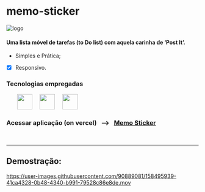 # memo-sticker

![logo](https://user-images.githubusercontent.com/90889081/158495978-f1c853bd-3de4-47ea-b9bf-e4d66b65d3ed.svg)


#### Uma lista móvel de tarefas (to Do list) com aquela carinha de ‘Post It’. 

- Simples e Prática;

- [x] Responsivo.

### Tecnologias empregadas

_&nbsp;_ _&nbsp;_ _&nbsp;_ _&nbsp;_<img src="https://cdn.jsdelivr.net/gh/devicons/devicon/icons/html5/html5-original.svg" width="40" height="40"/>  _&nbsp;_ _&nbsp;_   <img src="https://cdn.jsdelivr.net/gh/devicons/devicon/icons/css3/css3-original.svg" width="40" height="40"/> _&nbsp;_ _&nbsp;_ <img src="https://cdn.jsdelivr.net/gh/devicons/devicon/icons/javascript/javascript-original.svg" width="40" height="40"/>
<br>


###  Acessar aplicação (on vercel)  _&nbsp;_  --> _&nbsp;_  [Memo Sticker](https://memo-sticker.vercel.app/)

<br>

<hr>

## Demostração: 


https://user-images.githubusercontent.com/90889081/158495939-41ca4328-0b48-4340-b991-79528c86e8de.mov

